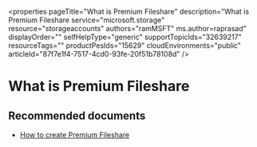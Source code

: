 <properties
	pageTitle="What is Premium Fileshare"
	description="What is Premium Fileshare
	service="microsoft.storage"
	resource="storageaccounts"
	authors="ramMSFT"
	ms.author=raprasad"
	displayOrder=""
	selfHelpType="generic"
	supportTopicIds="32639217"
	resourceTags=""
	productPesIds="15629"
	cloudEnvironments="public"
	articleId="87f7e1f4-7517-4cd0-93fe-20f51b78108d"
/>

# What is Premium Fileshare

## **Recommended documents**
- [How to create Premium Fileshare](https://docs.microsoft.com/azure/storage/files/storage-how-to-create-premium-fileshare#create-a-premium-file-share-using-the-azure-portal)<br>
